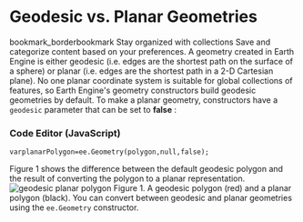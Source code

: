  
#  Geodesic vs. Planar Geometries
bookmark_borderbookmark Stay organized with collections  Save and categorize content based on your preferences.
A geometry created in Earth Engine is either geodesic (i.e. edges are the shortest path on the surface of a sphere) or planar (i.e. edges are the shortest path in a 2-D Cartesian plane). No one planar coordinate system is suitable for global collections of features, so Earth Engine's geometry constructors build geodesic geometries by default. To make a planar geometry, constructors have a `geodesic` parameter that can be set to **false** :
### Code Editor (JavaScript)
```
varplanarPolygon=ee.Geometry(polygon,null,false);
```

Figure 1 shows the difference between the default geodesic polygon and the result of converting the polygon to a planar representation.
![geodesic planar polygon](https://developers.google.com/static/earth-engine/images/Geometry_geodesic_vs_planar_annotated.png) Figure 1. A geodesic polygon (red) and a planar polygon (black). 
You can convert between geodesic and planar geometries using the `ee.Geometry` constructor.
